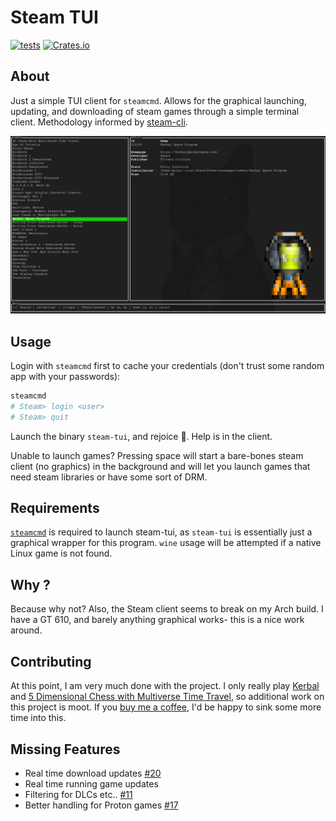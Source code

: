 # Steam TUI
[![tests](https://github.com/dmadisetti/steam-tui/actions/workflows/test.yml/badge.svg?branch=main)](https://github.com/dmadisetti/steam-tui/actions/workflows/test.yml) [![Crates.io](https://img.shields.io/crates/v/steam-tui.svg)](https://crates.io/crates/steam-tui)

## About
Just a simple TUI client for `steamcmd`. Allows for the graphical launching,
updating, and downloading of steam games through a simple terminal client.
Methodology informed by [steam-cli](https://github.com/berenm/steam-cli).

<p align="center">
  <img width="600" alt="Example of rules_euler in action" src="screenshot.png">
</p>

## Usage

Login with `steamcmd` first to cache your credentials (don't trust some random app with your passwords):
```bash
steamcmd
# Steam> login <user>
# Steam> quit
```
Launch the binary `steam-tui`, and rejoice :tada:. Help is in the client.

Unable to launch games? Pressing space will start a bare-bones steam client (no
graphics) in the background and will let you launch games that need steam
libraries or have some sort of DRM.

## Requirements

[`steamcmd`](https://wiki.archlinux.org/title/steam#SteamCMD) is required to
launch steam-tui, as `steam-tui` is essentially just a graphical wrapper for
this program. `wine` usage will be attempted if a native Linux game is not
found.

## Why ?
Because why not? Also, the Steam client seems to break on my Arch build. I have
a GT 610, and barely anything graphical works- this is a nice work around.

## Contributing

At this point, I am very much done with the project. I only really play
[Kerbal](https://www.kerbalspaceprogram.com/) and [5 Dimensional Chess with
Multiverse Time Travel](https://www.5dchesswithmultiversetimetravel.com/), so
additional work on this project is moot. If you [buy me a
coffee](https://github.com/sponsors/dmadisetti), I'd be happy to sink some more
time into this.

## Missing Features

- Real time download updates [#20](https://github.com/dmadisetti/steam-tui/issues/20)
- Real time running game updates
- Filtering for DLCs etc.. [#11](https://github.com/dmadisetti/steam-tui/issues/11)
- Better handling for Proton games [#17](https://github.com/dmadisetti/steam-tui/issues/17)
